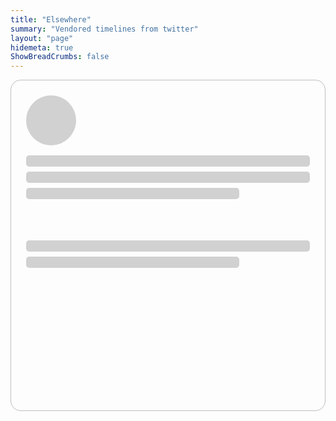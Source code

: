 ```yaml
---
title: "Elsewhere"
summary: "Vendored timelines from twitter"
layout: "page"
hidemeta: true
ShowBreadCrumbs: false
---
```


<style>
.twitter-timeline, .tweets-skeleton{
  display: flex;
  flex-flow: row wrap;
  width: 100%;
  justify-content: left;
}
.twitter-timeline, .tweet-skeleton{
  width: 41rem;
}
.tweet-skeleton{
  border: 0.05rem solid rgb(190, 190, 190);
  border-radius: 1rem;
  height: 30rem;
  margin-bottom: 1rem;
  padding: 1.5rem;
}
.tweet-skeleton .img{
  height: 5rem;
  width: 5rem;
  border-radius: 50%;
  background-color: rgb(209, 209, 209);
}
.tweet-skeleton .content-1, .tweet-skeleton .content-2{
  height: 25%;
  margin-top: 1rem;
}
.tweet-skeleton .line{
  height: 15%;
  margin: 0.5rem 0;
  width: 100%;
  border-radius: 0.3rem;
  background-color: rgb(209, 209, 209);
}
.tweet-skeleton .line:last-child{
  width: 75%;
}
@keyframes tweet-skeleton {
  0%{
    background-color: rgb(209, 209, 209);
  }
  100%{
    background-color: rgb(243, 243, 243);
  }
}
</style>

<div class="tweets-skeleton">
  <div class="tweet-skeleton">
    <div class="img"></div>
    <div class="content-1">
      <div class="line"></div>
      <div class="line"></div>
      <div class="line"></div>
    </div>
    <div class="content-2">
      <div class="line"></div>
      <div class="line"></div>
    </div>
  </div>
</div>

<a class="twitter-timeline"
  style="visibility: hidden; display: none;"
  data-height="800"
  data-dnt="true"
  href="https://twitter.com/rednafi?ref_src=twsrc%5Etfw">
  Redowan's Tweets
</a>

<a
  class="twitter-timeline"
  style="visibility: hidden; display: none;"
  data-height="800"
  data-dnt="true"
  href="https://twitter.com/rednafi/lists/1663312088251465728?ref_src=twsrc%5Etfw">
  Redowan's Twitter List
</a>

<script>
window.twttr = (function (d, s, id) {
  let js,
    fjs = d.getElementsByTagName(s)[0],
    t = window.twttr || {};
  if (d.getElementById(id)) return t;
  js = d.createElement(s);
  js.id = id;
  js.src = "https://platform.twitter.com/widgets.js";
  fjs.parentNode.insertBefore(js, fjs);

  t._e = [];
  t.ready = function (f) {
    t._e.push(f);
  };

  return t;
})(document, "script", "twitter-wjs");
</script>

<script>
    const tweets_skeleton = document.querySelector(".tweets-skeleton");
    const tweet_skeleton = document.querySelector(".tweet-skeleton");

    for (let i = 0; i < 1; i++) {
        tweets_skeleton.append(tweet_skeleton.cloneNode(true));
    }

    setTimeout(() => {
      document.querySelector(".twitter-timeline").style = "visibility: hidden;";
      tweets_skeleton.style = "display: none;";
    }, 1000);
</script>
